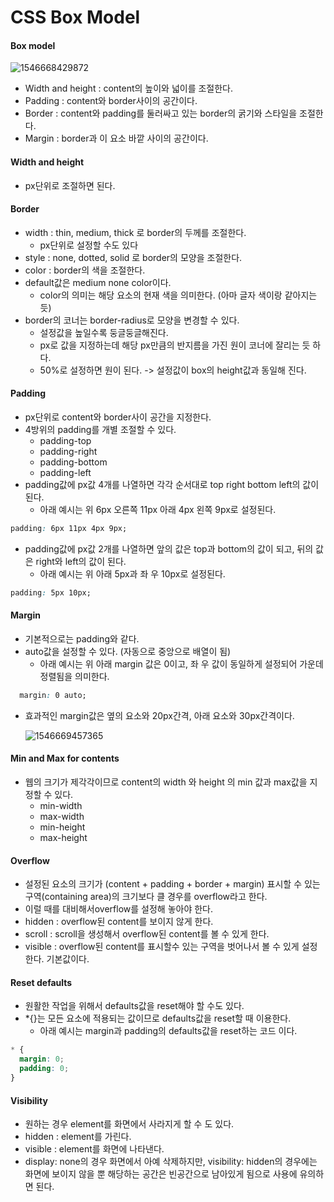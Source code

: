 # CSS Box Model



#### Box model

![1546668429872](C:\Users\조성규\AppData\Roaming\Typora\typora-user-images\1546668429872.png)

* Width and height : content의 높이와 넓이를 조절한다.
* Padding : content와 border사이의 공간이다.
* Border : content와 padding를 둘러싸고 있는 border의 굵기와 스타일을 조절한다.
* Margin : border과 이 요소 바깥 사이의 공간이다.



#### Width and height

* px단위로 조절하면 된다.



#### Border

* width : thin, medium, thick 로 border의 두께를 조절한다. 
  * px단위로 설정할 수도 있다
* style : none, dotted, solid 로 border의 모양을 조절한다.
* color : border의 색을 조절한다.
* default값은 medium none color이다.
  * color의 의미는 해당 요소의 현재 색을 의미한다. (아마 글자 색이랑 같아지는듯)
* border의 코너는 border-radius로 모양을 변경할 수 있다.
  * 설정값을 높일수록 둥글둥글해진다.
  * px로 값을 지정하는데 해당 px만큼의 반지름을 가진 원이 코너에 잘리는 듯 하다.
  * 50%로 설정하면 원이 된다. -> 설정값이 box의 height값과 동일해 진다.



#### Padding

* px단위로 content와 border사이 공간을 지정한다.
* 4방위의 padding를 개별 조절할 수 있다.
  * padding-top
  * padding-right
  * padding-bottom
  * padding-left
* padding값에 px값 4개를 나열하면 각각 순서대로 top right bottom left의 값이 된다.
  * 아래 예시는 위 6px 오른쪽 11px 아래 4px 왼쪽 9px로 설정된다.

```css
padding: 6px 11px 4px 9px;
```

* padding값에 px값 2개를 나열하면 앞의 값은 top과 bottom의 값이 되고,
  뒤의 값은 right와 left의 값이 된다.
  * 아래 예시는 위 아래 5px과 좌 우 10px로 설정된다.

```css
padding: 5px 10px;
```



#### Margin

* 기본적으로는 padding와 같다.
* auto값을 설정할 수 있다. (자동으로 중앙으로 배열이 됨)
  * 아래 예시는 위 아래 margin 값은 0이고, 좌 우 값이 동일하게 설정되어 가운데 정렬됨을 의미한다.

```css
  margin: 0 auto;
```

* 효과적인 margin값은 옆의 요소와 20px간격, 아래 요소와 30px간격이다.

  ![1546669457365](C:\Users\조성규\AppData\Roaming\Typora\typora-user-images\1546669457365.png)





#### Min and Max for contents

* 웹의 크기가 제각각이므로 content의 width 와 height 의 min 값과 max값을 지정할 수 있다.
  * min-width
  * max-width
  * min-height
  * max-height



#### Overflow

* 설정된 요소의 크기가 (content + padding + border + margin) 표시할 수 있는 구역(containing area)의 크기보다 클 경우를 overflow라고 한다.
* 이럴 때를 대비해서overflow를 설정해 놓아야 한다.
* hidden : overflow된 content를 보이지 않게 한다.
* scroll : scroll을 생성해서 overflow된 content를 볼 수 있게 한다.
* visible : overflow된 content를 표시할수 있는 구역을 벗어나서 볼 수 있게 설정한다. 기본값이다.



#### Reset defaults

* 원활한 작업을 위해서 defaults값을 reset해야 할 수도 있다.
* *{}는 모든 요소에 적용되는 값이므로 defaults값을 reset할 때 이용한다.
  * 아래 예시는 margin과 padding의 defaults값을 reset하는 코드 이다.

```css
* {
  margin: 0;
  padding: 0;
}
```



#### Visibility

* 원하는 경우 element를 화면에서 사라지게 할 수 도 있다.
* hidden : element를 가린다.
* visible : element를 화면에 나타낸다.
* display: none의 경우 화면에서 아예 삭제하지만,
  visibility: hidden의 경우에는 화면에 보이지 않을 뿐 해당하는 공간은 빈공간으로 남아있게 됨으로 사용에 유의하면 된다.

